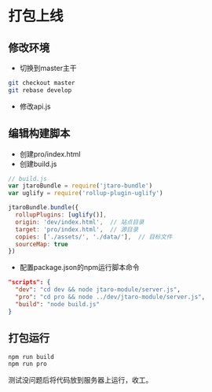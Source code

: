# 打包上线

## 修改环境

- 切换到master主干

```bash
git checkout master
git rebase develop
```

- 修改api.js

## 编辑构建脚本

- 创建pro/index.html
- 创建build.js

```js
// build.js
var jtaroBundle = require('jtaro-bundle')
var uglify = require('rollup-plugin-uglify')

jtaroBundle.bundle({
  rollupPlugins: [uglify()],
  origin: 'dev/index.html',  // 站点目录
  target: 'pro/index.html',  // 源目录
  copies: ['./assets/', './data/'],  // 目标文件
  sourceMap: true
})
```

- 配置package.json的npm运行脚本命令

```json
"scripts": {
  "dev": "cd dev && node jtaro-module/server.js",
  "pro": "cd pro && node ../dev/jtaro-module/server.js",
  "build": "node build.js"
}
```

## 打包运行

```bash
npm run build
npm run pro
```

测试没问题后将代码放到服务器上运行，收工。

